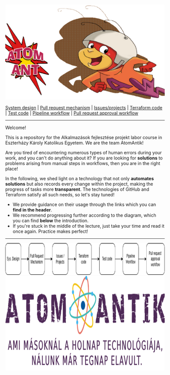<img src="https://github.com/MrN00b1101/AtomAntik/blob/main/documentation/atom_antik_header.png" alt="Team logo" style="height: 300px; width:100%;"/>
  
  [System design](https://github.com/MrN00b1101/AtomAntik/blob/main/documentation/system_design.md)
  | [Pull request mechanism](https://github.com/MrN00b1101/AtomAntik/blob/main/documentation/pull_request_mechanism.md)
  | [Issues/projects](https://github.com/MrN00b1101/AtomAntik/blob/main/documentation/issues_projects.md)
  | [Terraform code](https://github.com/MrN00b1101/AtomAntik/blob/main/documentation/terraform_code.md)
  | [Test code](https://github.com/MrN00b1101/AtomAntik/blob/main/documentation/test_code.md)
  | [Pipeline workflow](https://github.com/MrN00b1101/AtomAntik/blob/main/documentation/pipeline_workflow.md)
  | [Pull request approval workflow](https://github.com/MrN00b1101/AtomAntik/blob/main/documentation/pull_request_aproval_workflow.md)
***
Welcome!

This is a repository for the Alkalmazások fejlesztése projekt labor course in Eszterházy Károly Katolikus Egyetem. We are the team AtomAntik!

Are you tired of encountering numerous types of human errors during your work, and you can't do anything about it? If you are looking for **solutions** to problems arising from manual steps in workflows, then you are in the right place!

In the following, we shed light on a technology that not only **automates solutions** but also records every change within the project, making the progress of tasks more **transparent**. The technologies of GitHub and Terraform satisfy all such needs, so let's stay tuned!

- We provide guidance on their usage through the links which you can **find in the header**.
- We recommend progressing further according to the diagram, which you can find **below** the introduction.
- If you're stuck in the middle of the lecture, just take your time and read it once again. Practice makes perfect!
***
<img src="https://github.com/MrN00b1101/AtomAntik/blob/Hollsz-patch-1/documentation/roadmap.png" alt="roadmap diagram" style="height: 100px; width:100%;"/>

<img src="https://github.com/MrN00b1101/AtomAntik/blob/main/documentation/atom_antik_footer.png" alt="Team logo" style="height: 300px; width:100%;"/>

